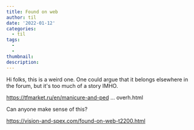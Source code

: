 ```yaml
---
title: Found on web
author: til
date: '2022-01-12'
categories:
  - til
tags:
  - 
  - 
thumbnail: 
description: 
---
```


Hi folks,
this is a weird one.
One could argue that it belongs elsewhere in the forum, but it's too much of a story IMHO.

https://tfmarket.ru/en/manicure-and-ped ... overh.html

Can anyone make sense of this?

https://vision-and-spex.com/found-on-web-t2200.html
